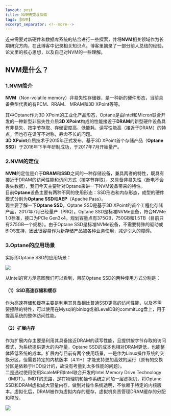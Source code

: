 ```yaml
---
layout: post
title: NVM研究与探索
tags: [NVM]
excerpt_separator: <!--more-->
---
```

近来需要对新硬件和数据库系统的结合进行一些探索，并将**NVM**相关领域作为长期研究方向，在此博客中记录相关知识点。<!--more-->博客里摘录了一部分前人总结的经验，论文里的核心思想，以及自己对NVM的一些理解。

## NVM是什么？

### 1.NVM简介

**NVM**（Non-volatile memory）非易失性存储器，是一种新的硬件形态，当前具备典型代表的有PCM、RRAM、 MRAM和3D XPoint等等。

其中Optane作为3D XPoint的工业化产品形态，Optane是由Intel和Micron联合开发的一种新型非易失性介质**3D XPoint**构成的性能接近于**DRAM**的新型硬件设备具有非易失、按字节存取、存储密度高、低能耗、读写性能高（接近于DRAM）的特点，但也存在读写不对称，寿命不长的问题。  
**3D XPoint**介质技术于2015年正式发布，基于3D XPoint首个存储产品（**Optane SSD**）于2016年下半年研制成功，于2017年7月开始量产。

### 2.NVM的定位

**NVM**的定位是介于**DRAM**和**SSD**之间的一种存储设备，兼具两者的特性，既具有接近于DRAM的访问性能和访问方式（按字节存取），又具备非易失性（断电不会丢失数据），我们今天主要针对Optane来讲一下NVM设备带来的特性。  
目前**Optane**设备主要有两种不同的使用形态：SSD形态和内存形态，成型的硬件模式分别为**Optane SSD**和**AEP**（Apache Pass）。  
现主要了解一下**Optane SSD**，Optane SSD是基于3D XPoint的首个工程化存储产品，2017年7月已经量产（PRQ）。Optane SSD是标准NVMe设备，符合NVMe 1.0标准，接口为PCIe Gen3x4，规划容量点有375GB，750GB和1.5TB（目前只有375GB一个规格）。由于Optane SSD是标准NVMe设备，不需要特殊的驱动或BIOS支持，因此很容易作为新存储产品被各种业务使用，减少引入的障碍。

### 3.Optane的应用场景

实际即Optane SSD的应用场景：  

![](https://ws4.sinaimg.cn/large/006tKfTcgy1ftk54nmrxsj30q80fe768.jpg)

从Intel的官方示意图我们可以看到，目前Optane SSD的两种使用方式分别是：  
#### （1）SSD高速存储和缓存  
作为高速存储和缓存主要是利用其具备相比普通SSD更高的访问性能，以及不需要擦除的特性，可以使用在Mysql的binlog或者LevelDB的commitLog盘上，用于提高系统的整体访问性能。  
#### （2）扩展内存
作为扩展内存主要是利用其具备接近DRAM的读写性能，且提供按字节存取的访问模式，为系统提供更大的内存量，Optane SSD的成本也相对DRAM更低，也能整体降低系统的成本。扩展内存目前有两个使用场景，一是作为Linux操作系统的交换分区，但需要特定的内核版本（4.11+）才能支持更加高效的运行（原有的交换分区是依赖于HDD设计的，故没有考量到太多性能的问题）。  
二是通过使用使用ScaleMP和Intel联合开发的Intel Memory Drive Technology（IMDT）。IMDT的思路，是在物理机和操作系统之间加一层虚拟机，将Optane SSD和DRAM虚拟成大容量内存，做到对操作系统透明，不依赖于特定的内核版本。虚拟化后，DRAM被作为虚拟内存的缓存，虚拟机负责管理DRAM缓存的分配和释放。

![](https://ws1.sinaimg.cn/large/006tKfTcgy1ftk53p5xc9j30ma0a4tgh.jpg)
